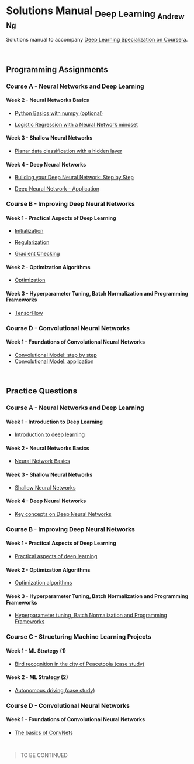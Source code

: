 # Solutions Manual <sub>Deep Learning <sub>Andrew Ng</sub></sub>
Solutions manual to accompany [Deep Learning Specialization on Coursera](https://www.coursera.org/specializations/deep-learning).

<br>

## Programming Assignments

### Course A - Neural Networks and Deep Learning

#### Week 2 - Neural Networks Basics

- [Python Basics with numpy (optional)](https://github.com/bugstop/coursera-deep-learning-solutions/blob/master/A%20-%20Neural%20Networks%20and%20Deep%20Learning/week%202/Python_Basics_With_Numpy_v3a.ipynb)

- [Logistic Regression with a Neural Network mindset](https://github.com/bugstop/coursera-deep-learning-solutions/blob/master/A%20-%20Neural%20Networks%20and%20Deep%20Learning/week%202/Logistic_Regression_with_a_Neural_Network_mindset_v6a.ipynb)

#### Week 3 - Shallow Neural Networks

- [Planar data classification with a hidden layer](https://github.com/bugstop/coursera-deep-learning-solutions/blob/master/A%20-%20Neural%20Networks%20and%20Deep%20Learning/week%203/Planar_data_classification_with_onehidden_layer_v6c.ipynb)

#### Week 4 - Deep Neural Networks

- [Building your Deep Neural Network: Step by Step](https://github.com/bugstop/coursera-deep-learning-solutions/blob/master/A%20-%20Neural%20Networks%20and%20Deep%20Learning/week%204/Building_your_Deep_Neural_Network_Step_by_Step_v8a.ipynb)

- [Deep Neural Network - Application](https://github.com/bugstop/coursera-deep-learning-solutions/blob/master/A%20-%20Neural%20Networks%20and%20Deep%20Learning/week%204/Deep_Neural_Network_Application_v8.ipynb)

### Course B - Improving Deep Neural Networks

#### Week 1 - Practical Aspects of Deep Learning

- [Initialization](https://github.com/bugstop/coursera-deep-learning-solutions/blob/master/B%20-%20Improving%20Deep%20Neural%20Networks/week%201/Initialization.ipynb)

- [Regularization](https://github.com/bugstop/coursera-deep-learning-solutions/blob/master/B%20-%20Improving%20Deep%20Neural%20Networks/week%201/Regularization_v2a.ipynb)

- [Gradient Checking](https://github.com/bugstop/coursera-deep-learning-solutions/blob/master/B%20-%20Improving%20Deep%20Neural%20Networks/week%201/Gradient_Checking_v1.ipynb)

#### Week 2 - Optimization Algorithms

- [Optimization](https://github.com/bugstop/coursera-deep-learning-solutions/blob/master/B%20-%20Improving%20Deep%20Neural%20Networks/week%202/Optimization_methods_v1b.ipynb)

#### Week 3 - Hyperparameter Tuning, Batch Normalization and Programming Frameworks

- [TensorFlow](https://github.com/bugstop/coursera-deep-learning-solutions/blob/master/B%20-%20Improving%20Deep%20Neural%20Networks/week%203/TensorFlow_Tutorial_v3b.ipynb)

### Course D - Convolutional Neural Networks

#### Week 1 - Foundations of Convolutional Neural Networks

- [Convolutional Model: step by step](https://github.com/bugstop/coursera-deep-learning-solutions/blob/master/D%20-%20Convolutional%20Neural%20Networks/week%201/Convolution_model_Step_by_Step_v2a.ipynb)
- [Convolutional Model: application](https://github.com/bugstop/coursera-deep-learning-solutions/blob/master/D%20-%20Convolutional%20Neural%20Networks/week%201/Convolution_model_Application_v1a.ipynb)

<br>

## Practice Questions

### Course A - Neural Networks and Deep Learning

#### Week 1 - Introduction to Deep Learning

- [Introduction to deep learning](https://github.com/bugstop/coursera-deep-learning-solutions/blob/master/A%20-%20Neural%20Networks%20and%20Deep%20Learning/week%201/Introduction_to_Deep_Learning.md)

#### Week 2 - Neural Networks Basics

- [Neural Network Basics](https://github.com/bugstop/coursera-deep-learning-solutions/blob/master/A%20-%20Neural%20Networks%20and%20Deep%20Learning/week%202/Neural_Network_Basics.md)

#### Week 3 - Shallow Neural Networks

- [Shallow Neural Networks](https://github.com/bugstop/coursera-deep-learning-solutions/blob/master/A%20-%20Neural%20Networks%20and%20Deep%20Learning/week%203/Shallow_Neural_Networks.md)

#### Week 4 - Deep Neural Networks

- [Key concepts on Deep Neural Networks](https://github.com/bugstop/coursera-deep-learning-solutions/blob/master/A%20-%20Neural%20Networks%20and%20Deep%20Learning/week%204/Key_concepts_on_Deep_Neural_Networks.md)

### Course B - Improving Deep Neural Networks

#### Week 1 - Practical Aspects of Deep Learning

- [Practical aspects of deep learning](https://github.com/bugstop/coursera-deep-learning-solutions/blob/master/B%20-%20Improving%20Deep%20Neural%20Networks/week%201/Practical_aspects_of_deep_learning.md)

#### Week 2 - Optimization Algorithms

- [Optimization algorithms](https://github.com/bugstop/coursera-deep-learning-solutions/blob/master/B%20-%20Improving%20Deep%20Neural%20Networks/week%202/Optimization_algorithms.md)

#### Week 3 - Hyperparameter Tuning, Batch Normalization and Programming Frameworks

- [Hyperparameter tuning, Batch Normalization and Programming Frameworks](https://github.com/bugstop/coursera-deep-learning-solutions/blob/master/B%20-%20Improving%20Deep%20Neural%20Networks/week%203/Hyperparameter_tuning_Batch_Normalization_Programming_Frameworks.md)

### Course C - Structuring Machine Learning Projects

#### Week 1 - ML Strategy (1)

- [Bird recognition in the city of Peacetopia (case study)](https://github.com/bugstop/coursera-deep-learning-solutions/blob/master/C%20-%20Structuring%20Machine%20Learning%20Projects/week%201/Bird_recognition_in_the_city_of_Peacetopia.md)

#### Week 2 - ML Strategy (2)

- [Autonomous driving (case study)](https://github.com/bugstop/coursera-deep-learning-solutions/blob/master/C%20-%20Structuring%20Machine%20Learning%20Projects/week%202/Autonomous_driving.md)

### Course D - Convolutional Neural Networks

#### Week 1 - Foundations of Convolutional Neural Networks

- [The basics of ConvNets](https://github.com/bugstop/coursera-deep-learning-solutions/blob/master/D%20-%20Convolutional%20Neural%20Networks/week%201/The_basics_of_ConvNets.md)

<br>

> TO BE CONTINUED